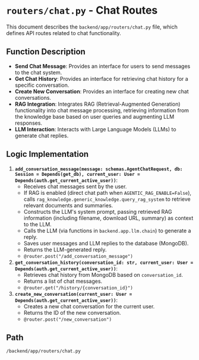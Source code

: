 # `routers/chat.py` - Chat Routes

This document describes the `backend/app/routers/chat.py` file, which defines API routes related to chat functionality.

## Function Description
*   **Send Chat Message**: Provides an interface for users to send messages to the chat system.
*   **Get Chat History**: Provides an interface for retrieving chat history for a specific conversation.
*   **Create New Conversation**: Provides an interface for creating new chat conversations.
*   **RAG Integration**: Integrates RAG (Retrieval-Augmented Generation) functionality into chat message processing, retrieving information from the knowledge base based on user queries and augmenting LLM responses.
*   **LLM Interaction**: Interacts with Large Language Models (LLMs) to generate chat replies.

## Logic Implementation
1.  **`add_conversation_message(message: schemas.AgentChatRequest, db: Session = Depends(get_db), current_user: User = Depends(auth.get_current_active_user))`**:
    *   Receives chat messages sent by the user.
    *   If RAG is enabled (direct chat path when `AGENTIC_RAG_ENABLE=False`), calls `rag_knowledge.generic_knowledge.query_rag_system` to retrieve relevant documents and summaries.
    *   Constructs the LLM's system prompt, passing retrieved RAG information (including filename, download URL, summary) as context to the LLM.
    *   Calls the LLM (via functions in `backend.app.llm.chain`) to generate a reply.
    *   Saves user messages and LLM replies to the database (MongoDB).
    *   Returns the LLM-generated reply.
    *   `@router.post("/add_conversation_message")`
2.  **`get_conversation_history(conversation_id: str, current_user: User = Depends(auth.get_current_active_user))`**:
    *   Retrieves chat history from MongoDB based on `conversation_id`.
    *   Returns a list of chat messages.
    *   `@router.get("/history/{conversation_id}")`
3.  **`create_new_conversation(current_user: User = Depends(auth.get_current_active_user))`**:
    *   Creates a new chat conversation for the current user.
    *   Returns the ID of the new conversation.
    *   `@router.post("/new_conversation")`

## Path
`/backend/app/routers/chat.py`